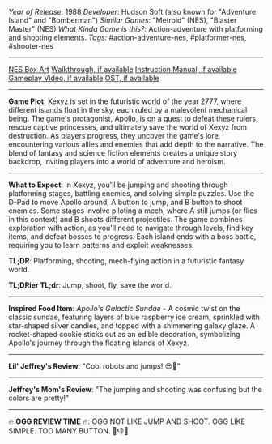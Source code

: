 *Year of Release*: 1988
*Developer*: Hudson Soft (also known for "Adventure Island" and "Bomberman")
*Similar Games*: "Metroid" (NES), "Blaster Master" (NES)
*What Kinda Game is this?*: Action-adventure with platforming and shooting elements.
*Tags:* #action-adventure-nes, #platformer-nes, #shooter-nes

---
[NES Box Art](https://www.google.com/search?tbm=isch&q=NES+Box+Art+Xexyz) 
[Walkthrough, if available](https://www.google.com/search?q=Walkthrough+NES+Xexyz)
[Instruction Manual, if available](https://www.google.com/search?q=NES+Instruction+Manual+Xexyz)
[Gameplay Video, if available](https://www.youtube.com/results?search_query=gameplay+NES+Xexyz) 
[OST, if available](https://www.youtube.com/results?search_query=gameplay+NES+Xexyz+OST)

- - -
**Game Plot**: Xexyz is set in the futuristic world of the year 2777, where different islands float in the sky, each ruled by a malevolent mechanical being. The game's protagonist, Apollo, is on a quest to defeat these rulers, rescue captive princesses, and ultimately save the world of Xexyz from destruction. As players progress, they uncover the game's lore, encountering various allies and enemies that add depth to the narrative. The blend of fantasy and science fiction elements creates a unique story backdrop, inviting players into a world of adventure and heroism.

- - -
**What to Expect**: In Xexyz, you'll be jumping and shooting through platforming stages, battling enemies, and solving simple puzzles. Use the D-Pad to move Apollo around, A button to jump, and B button to shoot enemies. Some stages involve piloting a mech, where A still jumps (or flies in this context) and B shoots different projectiles. The game combines exploration with action, as you'll need to navigate through levels, find key items, and defeat bosses to progress. Each island ends with a boss battle, requiring you to learn patterns and exploit weaknesses.

**TL;DR**: Platforming, shooting, mech-flying action in a futuristic fantasy world.

**TL;DRier TL;dr**: Jump, shoot, fly, save the world.

---
**Inspired Food Item**: *Apollo's Galactic Sundae* - A cosmic twist on the classic sundae, featuring layers of blue raspberry ice cream, sprinkled with star-shaped silver candies, and topped with a shimmering galaxy glaze. A rocket-shaped cookie sticks out as an edible decoration, symbolizing Apollo's journey through the floating islands of Xexyz.

---
**Lil' Jeffrey's Review**: "Cool robots and jumps! 😎🚀"

---
**Jeffrey's Mom's Review**: "The jumping and shooting was confusing but the colors are pretty!"

---
🔥 **OGG REVIEW TIME** 🔥: OGG NOT LIKE JUMP AND SHOOT. OGG LIKE SIMPLE. TOO MANY BUTTON. 🚀👎🔥